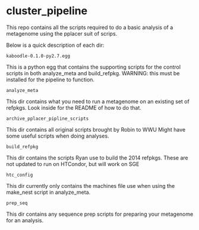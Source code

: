 # cluster_pipeline

This repo contains all the scripts required to do a basic analysis of a metagenome using the pplacer suit of scrips.

Below is a quick description of each dir:

```kaboodle-0.1.0-py2.7.egg```

This is a python egg that contains the supporting scripts for the control scripts in both analyze_meta and build_refpkg.
WARNING: this must be installed for the pipeline to function.

```analyze_meta```

This dir contains what you need to run a metagenome on an existing set of refpkgs.
Look inside for the README of how to do that.

```archive_pplacer_pipline_scripts```

This dir contains all original scripts brought by Robin to WWU
Might have some useful scripts when doing analyses.

```build_refpkg```

This dir contains the scripts Ryan use to build the 2014 refpkgs.
These are not updated to run on HTCondor, but will work on SGE

```htc_config```

This dir currently only contains the machines file use when using the make_nest script in analyze_meta.

```prep_seq```

This dir contains any sequence prep scripts for preparing your metagenome for an analysis.

